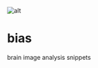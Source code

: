 ![alt](https://github.com/amwink/bias/blob/master/bias_logo.png)

bias
====

brain image analysis snippets
